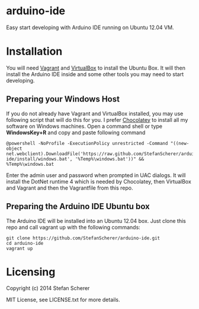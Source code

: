# arduino-ide

Easy start developing with Arduino IDE running on Ubuntu 12.04 VM.

# Installation
You will need [Vagrant](http://vagrantup.com) and [VirtualBox](http://virtualbox.org) to install the Ubuntu Box. It will then install the Arduino IDE inside and some other tools you may need to start developing.

## Preparing your Windows Host
If you do not already have Vagrant and VirtualBox installed, you may use following script that will do this for you. I prefer [Chocolatey](http://chocolatey.org) to install all my software on Windows machines. Open a command shell or type **WindowsKey+R** and copy and paste following command

    @powershell -NoProfile -ExecutionPolicy unrestricted -Command "((new-object net.webclient).DownloadFile('https://raw.github.com/StefanScherer/arduino-ide/install/windows.bat', '%Temp%\windows.bat'))" && %Temp%\windows.bat

Enter the admin user and password when prompted in UAC dialogs. It will install the DotNet runtime 4 which is needed by Chocolatey, then VirtualBox and Vagrant and then the Vagrantfile from this repo.

## Preparing the Arduino IDE Ubuntu box
The Arduino IDE will be installed into an Ubuntu 12.04 box. Just clone this repo and call vagrant up with the following commands:

    git clone https://github.com/StefanScherer/arduino-ide.git
    cd arduino-ide
    vagrant up

# Licensing
Copyright (c) 2014 Stefan Scherer

MIT License, see LICENSE.txt for more details.
